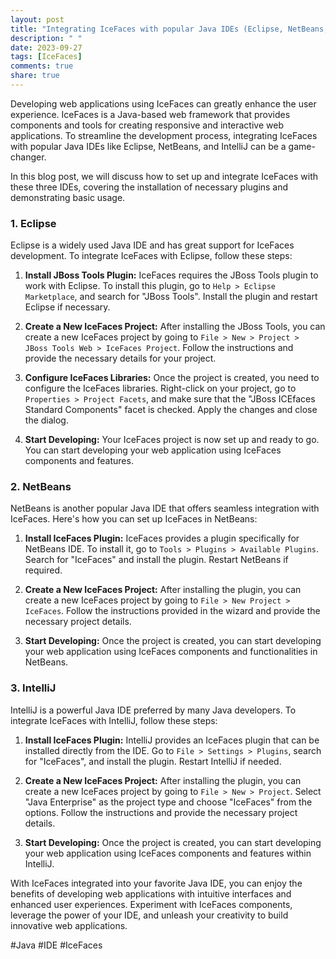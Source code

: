 ```yaml
---
layout: post
title: "Integrating IceFaces with popular Java IDEs (Eclipse, NetBeans, IntelliJ)"
description: " "
date: 2023-09-27
tags: [IceFaces]
comments: true
share: true
---
```


Developing web applications using IceFaces can greatly enhance the user experience. IceFaces is a Java-based web framework that provides components and tools for creating responsive and interactive web applications. To streamline the development process, integrating IceFaces with popular Java IDEs like Eclipse, NetBeans, and IntelliJ can be a game-changer.

In this blog post, we will discuss how to set up and integrate IceFaces with these three IDEs, covering the installation of necessary plugins and demonstrating basic usage.

### 1. Eclipse

Eclipse is a widely used Java IDE and has great support for IceFaces development. To integrate IceFaces with Eclipse, follow these steps:

1. **Install JBoss Tools Plugin:** IceFaces requires the JBoss Tools plugin to work with Eclipse. To install this plugin, go to `Help > Eclipse Marketplace`, and search for "JBoss Tools". Install the plugin and restart Eclipse if necessary.

2. **Create a New IceFaces Project:** After installing the JBoss Tools, you can create a new IceFaces project by going to `File > New > Project > JBoss Tools Web > IceFaces Project`. Follow the instructions and provide the necessary details for your project.

3. **Configure IceFaces Libraries:** Once the project is created, you need to configure the IceFaces libraries. Right-click on your project, go to `Properties > Project Facets`, and make sure that the "JBoss ICEfaces Standard Components" facet is checked. Apply the changes and close the dialog.

4. **Start Developing:** Your IceFaces project is now set up and ready to go. You can start developing your web application using IceFaces components and features.

### 2. NetBeans

NetBeans is another popular Java IDE that offers seamless integration with IceFaces. Here's how you can set up IceFaces in NetBeans:

1. **Install IceFaces Plugin:** IceFaces provides a plugin specifically for NetBeans IDE. To install it, go to `Tools > Plugins > Available Plugins`. Search for "IceFaces" and install the plugin. Restart NetBeans if required.

2. **Create a New IceFaces Project:** After installing the plugin, you can create a new IceFaces project by going to `File > New Project > IceFaces`. Follow the instructions provided in the wizard and provide the necessary project details.

3. **Start Developing:** Once the project is created, you can start developing your web application using IceFaces components and functionalities in NetBeans.

### 3. IntelliJ

IntelliJ is a powerful Java IDE preferred by many Java developers. To integrate IceFaces with IntelliJ, follow these steps:

1. **Install IceFaces Plugin:** IntelliJ provides an IceFaces plugin that can be installed directly from the IDE. Go to `File > Settings > Plugins`, search for "IceFaces", and install the plugin. Restart IntelliJ if needed.

2. **Create a New IceFaces Project:** After installing the plugin, you can create a new IceFaces project by going to `File > New > Project`. Select "Java Enterprise" as the project type and choose "IceFaces" from the options. Follow the instructions and provide the necessary project details.

3. **Start Developing:** Once the project is created, you can start developing your web application using IceFaces components and features within IntelliJ.

With IceFaces integrated into your favorite Java IDE, you can enjoy the benefits of developing web applications with intuitive interfaces and enhanced user experiences. Experiment with IceFaces components, leverage the power of your IDE, and unleash your creativity to build innovative web applications.

#Java #IDE #IceFaces